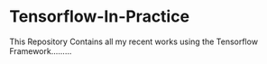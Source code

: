 # Tensorflow-In-Practice

This Repository Contains  all my recent works using the Tensorflow Framework.........
